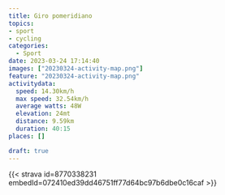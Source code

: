 ```yaml
---
title: Giro pomeridiano
topics:
- sport
- cycling
categories:
  - Sport
date: 2023-03-24 17:14:40
images: ["20230324-activity-map.png"]
feature: "20230324-activity-map.png"
activitydata:
  speed: 14.30km/h
  max speed: 32.54km/h
  average watts: 48W
  elevation: 24mt
  distance: 9.59km
  duration: 40:15
places: []

draft: true
---
```


<!--more--> 

 [//]: # ({{< figure src="20230324-activity-map.png" title="map" >}})


{{< strava id=8770338231 embedId=072410ed39dd46751ff77d64bc97b6dbe0c16caf >}}
